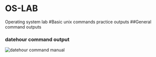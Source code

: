 # OS-LAB
Operating system lab
#Basic unix commands practice outputs
##General command outputs
### datehour command output
![datehour command manual](mdatehour.png)
